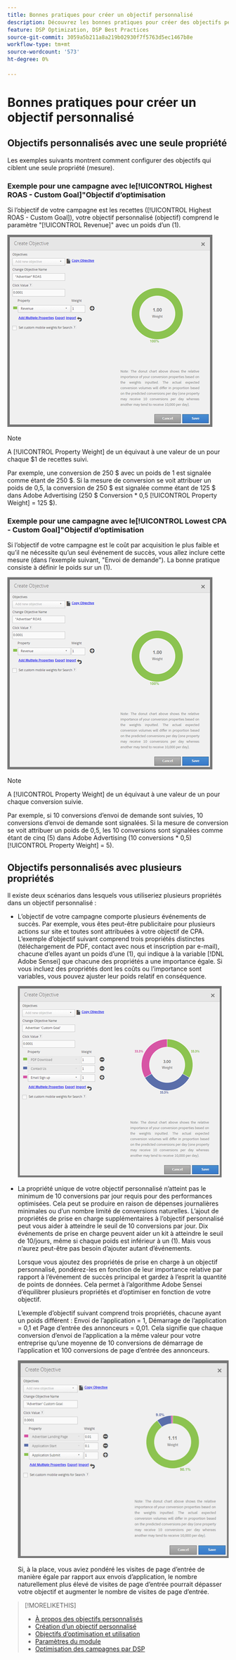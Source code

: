 ```yaml
---
title: Bonnes pratiques pour créer un objectif personnalisé
description: Découvrez les bonnes pratiques pour créer des objectifs personnalisés afin de définir vos événements de succès.
feature: DSP Optimization, DSP Best Practices
source-git-commit: 3059a5b211a8a219b02930f7f5763d5ec1467b8e
workflow-type: tm+mt
source-wordcount: '573'
ht-degree: 0%

---
```


# Bonnes pratiques pour créer un objectif personnalisé

## Objectifs personnalisés avec une seule propriété

Les exemples suivants montrent comment configurer des objectifs qui ciblent une seule propriété (mesure).

### Exemple pour une campagne avec le[!UICONTROL Highest ROAS - Custom Goal]&quot;Objectif d’optimisation

Si l’objectif de votre campagne est les recettes ([!UICONTROL Highest ROAS - Custom Goal]), votre objectif personnalisé (objectif) comprend le paramètre &quot;[!UICONTROL Revenue]&quot; avec un poids d’un (1).

![exemple d’un objectif personnalisé ROAS avec une seule propriété](/help/dsp/assets/custom-goal-roas.png)

>[!NOTE]
>
> A [!UICONTROL Property Weight] de un équivaut à une valeur de un pour chaque $1 de recettes suivi.
>
> Par exemple, une conversion de 250 $ avec un poids de 1 est signalée comme étant de 250 $. Si la mesure de conversion se voit attribuer un poids de 0,5, la conversion de 250 $ est signalée comme étant de 125 $ dans Adobe Advertising (250 $ Conversion * 0,5 [!UICONTROL Property Weight] = 125 $).

### Exemple pour une campagne avec le[!UICONTROL Lowest CPA - Custom Goal]&quot;Objectif d’optimisation

Si l’objectif de votre campagne est le coût par acquisition le plus faible et qu’il ne nécessite qu’un seul événement de succès, vous allez inclure cette mesure (dans l’exemple suivant, &quot;Envoi de demande&quot;). La bonne pratique consiste à définir le poids sur un (1).

![exemple d’un objectif personnalisé CPA avec une seule propriété](/help/dsp/assets/custom-goal-roas.png)

>[!NOTE]
>
> A [!UICONTROL Property Weight] de un équivaut à une valeur de un pour chaque conversion suivie.
>
> Par exemple, si 10 conversions d’envoi de demande sont suivies, 10 conversions d’envoi de demande sont signalées.  Si la mesure de conversion se voit attribuer un poids de 0,5, les 10 conversions sont signalées comme étant de cinq (5) dans Adobe Advertising (10 conversions * 0,5) [!UICONTROL Property Weight] = 5).

## Objectifs personnalisés avec plusieurs propriétés

Il existe deux scénarios dans lesquels vous utiliseriez plusieurs propriétés dans un objectif personnalisé :

* L’objectif de votre campagne comporte plusieurs événements de succès. Par exemple, vous êtes peut-être publicitaire pour plusieurs actions sur site et toutes sont attribuées à votre objectif de CPA. L’exemple d’objectif suivant comprend trois propriétés distinctes (téléchargement de PDF, contact avec nous et inscription par e-mail), chacune d’elles ayant un poids d’une (1), qui indique à la variable [!DNL Adobe Sensei] que chacune des propriétés a une importance égale. Si vous incluez des propriétés dont les coûts ou l’importance sont variables, vous pouvez ajuster leur poids relatif en conséquence.

   ![exemple d’un objectif personnalisé avec plusieurs propriétés](/help/dsp/assets/custom-goal-multiple-properties.png)

* La propriété unique de votre objectif personnalisé n’atteint pas le minimum de 10 conversions par jour requis pour des performances optimisées. Cela peut se produire en raison de dépenses journalières minimales ou d’un nombre limité de conversions naturelles. L’ajout de propriétés de prise en charge supplémentaires à l’objectif personnalisé peut vous aider à atteindre le seuil de 10 conversions par jour. Dix événements de prise en charge peuvent aider un kit à atteindre le seuil de 10/jours, même si chaque poids est inférieur à un (1). Mais vous n’aurez peut-être pas besoin d’ajouter autant d’événements.

   Lorsque vous ajoutez des propriétés de prise en charge à un objectif personnalisé, pondérez-les en fonction de leur importance relative par rapport à l’événement de succès principal et gardez à l’esprit la quantité de points de données. Cela permet à l’algorithme Adobe Sensei d’équilibrer plusieurs propriétés et d’optimiser en fonction de votre objectif.

   L’exemple d’objectif suivant comprend trois propriétés, chacune ayant un poids différent : Envoi de l’application = 1, Démarrage de l’application = 0,1 et Page d’entrée des annonceurs = 0,01. Cela signifie que chaque conversion d’envoi de l’application a la même valeur pour votre entreprise qu’une moyenne de 10 conversions de démarrage de l’application et 100 conversions de page d’entrée des annonceurs.

   ![exemple d’un objectif personnalisé avec plusieurs propriétés](/help/dsp/assets/custom-goal-multiple-properties2.png)

   Si, à la place, vous aviez pondéré les visites de page d’entrée de manière égale par rapport aux envois d’application, le nombre naturellement plus élevé de visites de page d’entrée pourrait dépasser votre objectif et augmenter le nombre de visites de page d’entrée.<!--reword-->

>[!MORELIKETHIS]
>
>* [À propos des objectifs personnalisés](custom-goal-about.md)
>* [Création d’un objectif personnalisé](custom-goal-create.md)
>* [Objectifs d’optimisation et utilisation](optimization-goals.md)
>* [Paramètres du module](/help/dsp/campaign-management/packages/package-settings.md)
> * [Optimisation des campagnes par DSP](optimization-how-dsp-optimizes-campaigns.md)

